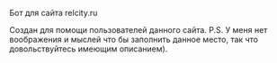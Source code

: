Бот для сайта relcity.ru

Создан для помощи пользователей данного сайта.
P.S. У меня нет воображения и мыслей что бы заполнить данное место, так что довольствуйтесь имеющим описанием).
